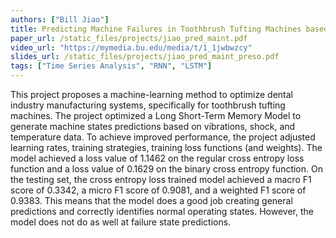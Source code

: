 ```yaml
---
authors: ["Bill Jiao"]
title: Predicting Machine Failures in Toothbrush Tufting Machines based on Temperature, Shock, and Vibrations Data
paper_url: /static_files/projects/jiao_pred_maint.pdf
video_url: "https://mymedia.bu.edu/media/t/1_1jwbwzcy"
slides_url: /static_files/projects/jiao_pred_maint_preso.pdf
tags: ["Time Series Analysis", "RNN", "LSTM"]
---
```


This project proposes a machine-learning method to optimize dental industry manufacturing systems, specifically for toothbrush tufting machines. The project optimized
a Long Short-Term Memory Model to generate machine states predictions based on vibrations, shock, and temperature data. To achieve improved performance, the project
adjusted learning rates, training strategies, training loss functions (and weights). The
model achieved a loss value of 1.1462 on the regular cross entropy loss function and a
loss value of 0.1629 on the binary cross entropy function. On the testing set, the cross
entropy loss trained model achieved a macro F1 score of 0.3342, a micro F1 score of
0.9081, and a weighted F1 score of 0.9383. This means that the model does a good job
creating general predictions and correctly identifies normal operating states. However,
the model does not do as well at failure state predictions.
